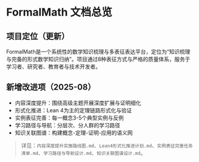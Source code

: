 # FormalMath 文档总览

## 项目定位（更新）

FormalMath是一个系统性的数学知识梳理与多表征表达平台，定位为“知识梳理与完备的形式数学知识归纳”。项目通过8种表征方式与严格的质量体系，服务于学习者、研究者、教育者与技术开发者。

## 新增改进项（2025-08）

- 内容深度提升：围绕高级主题开展深度扩展与证明细化
- 形式化推进：Lean 4为主的定理链路形式化与验证
- 实例表征完善：每一概念3-5个典型实例与反例
- 学习路径与导航：分层次、分人群的学习路径
- 知识关联图谱：构建概念-定理-证明-应用的语义网

> 详见：`内容深度提升实施路线图.md`、`Lean4形式化推进计划.md`、`实例表征完善任务清单.md`、`学习路径与导航设计.md`、`知识关联图谱设计.md`。
